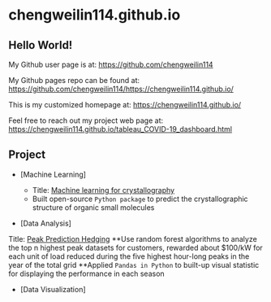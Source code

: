 # chengweilin114.github.io

## Hello World!

My Github user page is at:
https://github.com/chengweilin114

My Github pages repo can be found at:
https://github.com/chengweilin114/https://chengweilin114.github.io/

This is my customized homepage at:
https://chengweilin114.github.io/

Feel free to reach out my project web page at:
https://chengweilin114.github.io/tableau_COVID-19_dashboard.html

## Project



* [Machine Learning]

  * Title: [Machine learning for crystallography](https://github.com/ng-git/OptiMol)
  * Built open-source `Python package` to predict the crystallographic structure of organic small molecules

- [Data Analysis]

Title: [Peak Prediction Hedging](https://github.com/chengweilin114/direct_capstone2020)
**Use random forest algorithms to analyze the top n highest peak datasets for customers,
rewarded about $100/kW for each unit of load reduced during the five highest hour-long peaks in the year of the total grid
**Applied `Pandas in Python` to built-up visual statistic for displaying the performance in each season

- [Data Visualization]
